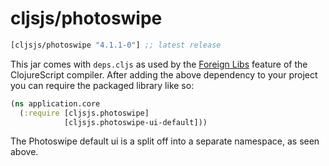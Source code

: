 # cljsjs/photoswipe

[](dependency)
```clojure
[cljsjs/photoswipe "4.1.1-0"] ;; latest release
```
[](/dependency)

This jar comes with `deps.cljs` as used by the [Foreign Libs][flibs] feature
of the ClojureScript compiler. After adding the above dependency to your project
you can require the packaged library like so:

```clojure
(ns application.core
  (:require [cljsjs.photoswipe]
            [cljsjs.photoswipe-ui-default]))
```

The Photoswipe default ui is a split off into a separate namespace, as seen above.

[flibs]: https://github.com/clojure/clojurescript/wiki/Packaging-Foreign-Dependencies
